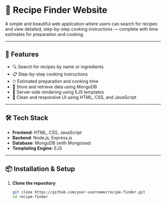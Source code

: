 # 🍲 Recipe Finder Website

A simple and beautiful web application where users can search for recipes and view detailed, step-by-step cooking instructions — complete with time estimates for preparation and cooking.

---

## 🚀 Features

- 🔍 Search for recipes by name or ingredients
- 📋 Step-by-step cooking instructions
- ⏱ Estimated preparation and cooking time
- 💾 Store and retrieve data using MongoDB
- 🧠 Server-side rendering using EJS templates
- 🎨 Clean and responsive UI using HTML, CSS, and JavaScript

---

## 🛠 Tech Stack

- **Frontend**: HTML, CSS, JavaScript
- **Backend**: Node.js, Express.js
- **Database**: MongoDB (with Mongoose)
- **Templating Engine**: EJS

---

## 📦 Installation & Setup

1. **Clone the repository**
   ```bash
   git clone https://github.com/your-username/recipe-finder.git
   cd recipe-finder
